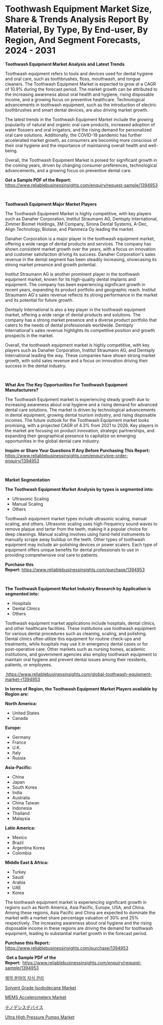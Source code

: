 <p><h1>Toothwash Equipment Market Size, Share & Trends Analysis Report By Material, By Type, By End-user, By Region, And Segment Forecasts, 2024 - 2031</h1></p><p><strong>Toothwash Equipment Market Analysis and Latest Trends</strong></p>
<p><p>Toothwash equipment refers to tools and devices used for dental hygiene and oral care, such as toothbrushes, floss, mouthwash, and tongue cleaners. The Toothwash Equipment Market is expected to grow at a CAGR of 10.9% during the forecast period. The market growth can be attributed to the increasing awareness about oral health and hygiene, rising disposable income, and a growing focus on preventive healthcare. Technological advancements in toothwash equipment, such as the introduction of electric toothbrushes and smart dental devices, are also driving market growth.</p><p>The latest trends in the Toothwash Equipment Market include the growing popularity of natural and organic oral care products, increased adoption of water flossers and oral irrigators, and the rising demand for personalized oral care solutions. Additionally, the COVID-19 pandemic has further accelerated market growth, as consumers are becoming more conscious of their oral hygiene and the importance of maintaining overall health and well-being.</p><p>Overall, the Toothwash Equipment Market is poised for significant growth in the coming years, driven by changing consumer preferences, technological advancements, and a growing focus on preventive dental care.</p></p>
<p><strong>Get a Sample PDF of the Report:&nbsp;</strong> <a href="https://www.reliablebusinessinsights.com/enquiry/request-sample/1394953">https://www.reliablebusinessinsights.com/enquiry/request-sample/1394953</a></p>
<p>&nbsp;</p>
<p><strong>Toothwash Equipment Major Market Players</strong></p>
<p><p>The Toothwash Equipment Market is highly competitive, with key players such as Danaher Corporation, Institut Straumann AG, Dentsply International, Zimmer Biomet Holdings, 3M Company, Sirona Dental Systems, A-Dec, Align Technology, Biolase, and Planmeca Oy leading the market. </p><p>Danaher Corporation is a major player in the toothwash equipment market, offering a wide range of dental products and services. The company has shown consistent market growth over the years, with a focus on innovation and customer satisfaction driving its success. Danaher Corporation's sales revenue in the dental segment has been steadily increasing, showcasing its strong market presence and growth potential.</p><p>Institut Straumann AG is another prominent player in the toothwash equipment market, known for its high-quality dental implants and equipment. The company has been experiencing significant growth in recent years, expanding its product portfolio and geographic reach. Institut Straumann AG's sales revenue reflects its strong performance in the market and its potential for future growth.</p><p>Dentsply International is also a key player in the toothwash equipment market, offering a wide range of dental products and solutions. The company has a strong market presence and a diverse product portfolio that caters to the needs of dental professionals worldwide. Dentsply International's sales revenue highlights its competitive position and growth prospects in the market.</p><p>Overall, the toothwash equipment market is highly competitive, with key players such as Danaher Corporation, Institut Straumann AG, and Dentsply International leading the way. These companies have shown strong market growth, with solid sales revenue and a focus on innovation driving their success in the dental industry.</p></p>
<p>&nbsp;</p>
<p><strong>What Are The Key Opportunities For Toothwash Equipment Manufacturers?</strong></p>
<p><p>The Toothwash Equipment market is experiencing steady growth due to increasing awareness about oral hygiene and a rising demand for advanced dental care solutions. The market is driven by technological advancements in dental equipment, growing dental tourism industry, and rising disposable incomes. The future outlook for the Toothwash Equipment market looks promising, with a projected CAGR of 4.3% from 2021 to 2026. Key players in the market are focusing on product innovation, strategic partnerships, and expanding their geographical presence to capitalize on emerging opportunities in the global dental care industry.</p></p>
<p><strong>Inquire or Share Your Questions If Any Before Purchasing This Report:</strong> <a href="https://www.reliablebusinessinsights.com/enquiry/pre-order-enquiry/1394953">https://www.reliablebusinessinsights.com/enquiry/pre-order-enquiry/1394953</a></p>
<p>&nbsp;</p>
<p><strong>Market Segmentation</strong></p>
<p><strong>The Toothwash Equipment Market Analysis by types is segmented into:</strong></p>
<p><ul><li>Ultrasonic Scaling</li><li>Manual Scaling</li><li>Others</li></ul></p>
<p><p>Toothwash equipment market types include ultrasonic scaling, manual scaling, and others. Ultrasonic scaling uses high-frequency sound waves to remove plaque and tartar from the teeth, making it a popular choice for deep cleanings. Manual scaling involves using hand-held instruments to manually scrape away buildup on the teeth. Other types of toothwash equipment may include air-polishing devices or power scalers. Each type of equipment offers unique benefits for dental professionals to use in providing comprehensive oral care to patients.</p></p>
<p><strong>Purchase this Report:&nbsp;</strong><a href="https://www.reliablebusinessinsights.com/purchase/1394953">https://www.reliablebusinessinsights.com/purchase/1394953</a></p>
<p>&nbsp;</p>
<p><strong>The Toothwash Equipment Market Industry Research by Application is segmented into:</strong></p>
<p><ul><li>Hospitals</li><li>Dental Clinics</li><li>Others</li></ul></p>
<p><p>Toothwash equipment market applications include hospitals, dental clinics, and other healthcare facilities. These institutions use toothwash equipment for various dental procedures such as cleaning, scaling, and polishing. Dental clinics often utilize this equipment for routine check-ups and treatments, while hospitals may use it in emergency dental cases or for post-operative care. Other markets such as nursing homes, academic institutions, and government agencies also employ toothwash equipment to maintain oral hygiene and prevent dental issues among their residents, patients, or employees.</p></p>
<p><a href="https://www.reliablebusinessinsights.com/global-toothwash-equipment-market-r1394953">&nbsp;https://www.reliablebusinessinsights.com/global-toothwash-equipment-market-r1394953</a></p>
<p><strong>In terms of Region, the Toothwash Equipment Market Players available by Region are:</strong></p>
<p>
    <p> <strong> North America: </strong>
        <ul>
            <li>United States</li>
            <li>Canada</li>
        </ul>
        </p> 
    <p> <strong> Europe: </strong>
        <ul>
            <li>Germany</li>
            <li>France</li>
            <li>U.K.</li>
            <li>Italy</li>
            <li>Russia</li>
        </ul>
        </p> 
    <p> <strong> Asia-Pacific: </strong>
        <ul>
            <li>China</li>
            <li>Japan</li>
            <li>South Korea</li>
            <li>India</li>
            <li>Australia</li>
            <li>China Taiwan</li>
            <li>Indonesia</li>
            <li>Thailand</li>
            <li>Malaysia</li>
        </ul>
        </p> 
    <p> <strong> Latin America: </strong>
        <ul>
            <li>Mexico</li>
            <li>Brazil</li>
            <li>Argentina Korea</li>
            <li>Colombia</li>
        </ul>
        </p> 
    <p> <strong> Middle East & Africa: </strong>
        <ul>
            <li>Turkey</li>
            <li>Saudi</li>
            <li>Arabia</li>
            <li>UAE</li>
            <li>Korea</li>
        </ul>
    </p>
    </p>
<p><p>The toothwash equipment market is experiencing significant growth in regions such as North America, Asia Pacific, Europe, USA, and China. Among these regions, Asia Pacific and China are expected to dominate the market with a market share percentage valuation of 30% and 25% respectively. The increasing awareness about oral hygiene and the rising disposable income in these regions are driving the demand for toothwash equipment, leading to substantial market growth in the forecast period.</p></p>
<p><strong>Purchase this Report: </strong><a href="https://www.reliablebusinessinsights.com/purchase/1394953">https://www.reliablebusinessinsights.com/purchase/1394953</a></p>
<p>&nbsp;<strong>Get a Sample PDF of the Report:&nbsp;&nbsp;</strong><a href="https://www.reliablebusinessinsights.com/enquiry/request-sample/1394953">https://www.reliablebusinessinsights.com/enquiry/request-sample/1394953</a></p>
<p><strong></strong></p>
<p><p><a href="https://github.com/AidenReinger/Market-Research-Report-List-1/blob/main/328358182502.md">제약 분야의 지식 관리</a></p><p><a href="https://github.com/Hazelklievgspy6vdcsmu106w/Market-Research-Report-List-2/blob/main/solvent-grade-isododecane-market.md">Solvent Grade Isododecane Market</a></p><p><a href="https://issuu.com/reportprime-2/docs/mems-accelerometers-market-size-2030.pptx">MEMS Accelerometers Market</a></p><p><a href="https://github.com/lrlmopnhwd79300/Market-Research-Report-List-2/blob/main/187141097047.md">テノデシスデバイス</a></p><p><a href="https://www.linkedin.com/pulse/ultra-high-pressure-pumps-market-outlook-industry-overview-lk0ie?trackingId=uD%2F4BV2dqwpDMqE2oiBcaA%3D%3D">Ultra High Pressure Pumps Market</a></p></p>